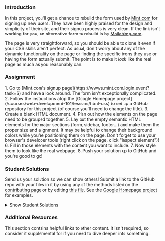 ### Introduction
In this project, you'll get a chance to rebuild the form used by [Mint.com](http://www.mint.com) for signing up new users.  They have been highly praised for the design and simplicity of their site, and their signup process is very clean.  If the link isn't working for you, an alternative form to rebuild is by [Mailchimp.com](https://login.mailchimp.com/signup/).

The page is very straightforward, so you should be able to clone it even if your CSS skills aren't perfect.  As usual, don't worry about any of the dynamic functionality on the page or finding the specific icons they use or having the form actually submit.  The point is to make it *look* like the real page as much as you reasonably can.

### Assignment
<div class="lesson-content__panel" markdown="1">
1. Go to [Mint.com's signup page](https://wwws.mint.com/login.event?task=S) and have a look around.  The form isn't exceptionally complicated.
2. Follow the instructions atop the [Google Homepage project](/courses/web-development-101/lessons/html-css) to set up a GitHub repository for this project (of course you'll need to change the title).
3. Create a blank HTML document.
4. Plan out how the elements on the page need to be grouped together.
5. Lay out the empty semantic HTML elements for the major sections (form, sidebar, footer...) and make them the proper size and alignment.  It may be helpful to change their background colors while you're positioning them on the page.  Don't forget to use your browser's developer tools (right click on the page, click "inspect element")!
6. Fill in those elements with the content you want to include.
7. Now style them to look like the real webpage.
8. Push your solution up to GitHub and you're good to go!
</div>

### Student Solutions
Send us your solution so we can show others! Submit a link to the GitHub repo with your files in it by using any of the methods listed on the [contributing page](http://github.com/TheOdinProject/curriculum/blob/master/contributing.md) or by editing [this file](https://github.com/TheOdinProject/curriculum/edit/master/html_css/project_html_forms.md).  See the [Google Homepage project](/courses/web-development-101/lessons/html-css) for examples.

<details markdown="block">
  <summary> Show Student Solutions </summary>

* Add your solution below this line!
* [pudu87's Solution](https://github.com/pudu87/intuit-signup-page) - [View in Browser](https://pudu87.github.io/intuit-signup-page/)
* [Maximiliano Bidegain's Solution](https://github.com/maxibide/my-web-development-journey/tree/master/the-odin-project/html-and-css/html-forms) - [View in Browser](https://maxibide.github.io/my-web-development-journey/the-odin-project/html-and-css/html-forms/)
* [Tien Tai's Solution](https://github.com/JBenjaminn/Mint-signup-page-clone) - [View in Browser](https://jbenjaminn.github.io/Mint-signup-page-clone/)
* [irlgabriel's Solution](https://github.com/irlgabriel/mint-sign-up) - [View in Browser](https://irlgabriel.github.io/mint-sign-up/)
* [Andrew's Solution](https://github.com/a6macleod/mint.com-signup-replica) - [View in Browser](https://a6macleod.github.io/mint.com-signup-replica/)
* [Hammad Ahmed's Solution](https://github.com/shammadahmed/signup-form) - [View in Browser](https://shammadahmed.github.io/signup-form/)
* [Veríssimo's Solution](https://github.com/vec21/html-form) - [View in Browser](https://vec21.github.io/html-form/)
* [Kevin's Solution](https://github.com/Kevin-Satti-Projects/Projects/tree/master/Sign_up_Page) - [View in Browser](https://kevin-satti-projects.github.io/Projects/Sign_up_Page/)
* [Hiro's Solution](https://github.com/hrmtk/html-forms-mint) - [View in Browser](https://hrmtk.github.io/html-forms-mint/register.html)
* [Christian's Solution](https://github.com/rueeazy/mint-clone) - [View in Browser](https://rueeazy.github.io/mint-clone/)
* [Luky's Solution](https://github.com/lcyne/html-form) - [View in Browser](https://lcyne.github.io/html-form/)
* [Tam Tran's Solution](https://github.com/gitdxb/top-signup-form) - [View in Browser](https://gitdxb.github.io/top-signup-form/)
* [hnguye's Solution](https://github.com/hnguye/mint-clone) - [View in Browser](https://hnguye.github.io/mint-clone/)
* [Ideopunk's Solution](https://github.com/Ideopunk/Form-practice) - [View in Browser](https://ideopunk.github.io/Form-practice/)
* [mrdiegodev's Solution](https://github.com/dhna32/HTML-Form) - [View in Browser](https://dhna32.github.io/HTML-Form/)
* [Ivo Bul's Solution](https://github.com/ivobul/theodinproject-html-forms) - [View in Browser](https://theodinproject-html-forms.vercel.app/)
* [descholar's Solution](https://github.com/descholar-ceo/signup-page) - [View in Browser](https://peaceful-mcnulty-9e3703.netlify.app/)
* [Alex Zambrano's Solution](https://github.com/Alexoid1/Html-forms) - [View in Browser](https://alexoid1.github.io/Html-forms/)
* [Lucas Bide's Solution](https://github.com/Lucas-Bide/odin-mint) - [View in Browser](https://lucas-bide.github.io/odin-mint/)
* [Ryan Ameri's Solution](https://github.com/RyanAmeri/odin-project-html-forms) - [View in Browser](https://ryanameri.github.io/odin-project-html-forms/index.html)
* [Stanley Enow Lekunze's (happiguruman) Solution](https://github.com/happiguru/mint-signup-page) - [View in Browser](https://happiguru.github.io/mint-signup-page/)
* [Adil-Bub's](https://github.com/Adil-Bub/ReplicaForm) - [View in Browser](https://adil-bub.github.io/ReplicaForm/)
* [Andres Ruiz's Solution](https://github.com/Andrsrz/html-form) - [View in Browser](https://andrsrz.github.io/html-form/)
* [Cody Degen's Solution](https://github.com/codydegen/mint_signup) - [View in browser](https://codydegen.github.io/mint_signup/)
* [Haroon Abdulrazaq's Solution](https://github.com/Haroonabdulrazaq/Mint) - [View in browser](https://haroonabdulrazaq.github.io/Mint/)
* [Jose Salvador's Solution](https://github.com/Jsalvadorpp/html-form) - [View in browser](https://jsalvadorpp.github.io/html-form/)
* [Mugilan's Solution](https://github.com/Mugilan-Codes/mint-sign-up-form) - [View in Browser](https://mugilan-codes.github.io/mint-sign-up-form/)
* [Uduak Essien's Solution](https://github.com/emmanuellekamwa/html_forms) - [View in Browser](https://emmanuellekamwa.github.io/html_forms/)
* [kaliberpoziomka's Solution](https://github.com/kaliberpoziomka/HTMLforms/) - [View in Browser](https://kaliberpoziomka.github.io/HTMLforms/)
* [Alexander Nitiola's Solution](https://github.com/TheCre8tor/mint_signup_form) - [View in Browser](https://thecre8tor.github.io/mint_signup_form/)
* [skele-666's Solution](https://github.com/skele-666/mint.com-signup-form) - [View in Browser](https://skele-666.github.io/mint.com-signup-form/)
* [Mikael's Solution](https://github.com/Mikearaya/signup-form) - [View in Browser](https://mikearaya.github.io/signup-form)
* [Julio's Solution](https://github.com/julio22b/html-form) - [View in Browser](https://julio22b.github.io/html-form/)
* [James's Solution](https://github.com/ericksen-github/mint_login_clone) - [View in Browser](https://ericksen-github.github.io/mint_login_clone/)
* [Andrija Jelenkovic's Solution](https://github.com/Amdrija/htmlForm) - [View in Browser](https://amdrija.github.io/htmlForm/)
* [Johongir's Solution](https://github.com/Johongirr/mint-signup-page) - [View in Browser](https://johongirr.github.io/mint-signup-page/)
* [ikraamg+imahnama Solution](https://github.com/ikraamg/Mint-SignUp-Replica) - [View in Browser](https://ikraamg.github.io/Mint-SignUp-Replica/)
* [Joshysmart's Solution](https://github.com/joshysmart/mint-signup-form) - [View in Browser](https://joshysmart.github.io/mint-signup-form/)
* [Rarysson's Solution](https://github.com/rarysson/sign-up-form) - [View in Browser](https://rarysson.github.io/sign-up-form/)
* [Igorashs's Solution](https://github.com/igorashs/html-forms) - [View in Browser](https://igorashs.github.io/html-forms/)
* [MikkRou's Solution](https://github.com/MikkRou/html-form) - [View in Browser](https://mikkrou.github.io/html-form/)
* [TheGudu's Solution](https://github.com/TheGudu/MintSignUpPage)
* [Ludivine Poussier's Solution](https://github.com/ludivinepoussier/sign-up-page) - [View in Browser](https://ludivinepoussier.github.io/sign-up-page/)
* [Carlos and Ivancito's Solution](https://github.com/fivan18/forms-html-css) - [View in Browser](https://fivan18.github.io/forms-html-css/)
* [Adeyemi's Solution](https://hadeymike10.github.io/My-Appliction/) - [View in Browser](https://hadeymike10.github.io/My-Appliction/)
* [Lebogang's Solution](https://github.com/lebogangolifant/mint_signup_form) - [View in Browser](https://lebogangolifant.github.io/mint_signup_form/)
* [Ashish's Solution](https://github.com/CodersGas/Simple-login-page) - [View in Browser](https://codersgas.github.io/Simple-login-page/home-page.html)
* [Zayeer's Solution](https://github.com/Zayeer/html_forms_project) - [View in Browser](https://zayeer.github.io/html_forms_project/)
* [Raiko's Solution](https://github.com/Cypher0/project-html-forms) - [View in Browser](https://cypher0.github.io/project-html-forms/)
* [David Auza's and Eduardo Reis's Solution](https://github.com/eduardoreisalvarenga/HTML-Forms.github.io) - [View in Browser](https://eduardoreisalvarenga.github.io/HTML-Forms.github.io/)
* [Braxton Lemmon's Solution](https://github.com/braxtonlemmon/mint-clone) - [View in Browser](https://braxtonlemmon.github.io/mint-clone/)
* [Katarzyna Kaswen-Wilk's Solution](https://github.com/kikupiku/mint-form-clone) - [View in Browser](https://kikupiku.github.io/mint-form-clone/)
* [Leticia's Solution](https://github.com/gradiva/odin-fullstack-javascript/tree/master/03-HTML_and_CSS/02-Displaying_And_Inputting_Data/html-forms) - [View in Browser](https://gradiva.github.io/mint-form-clone/)
* [Gabriel's Solution](https://github.com/gabytzubaws/mint-signup-page) - [View in Browser](https://gabytzubaws.github.io/mint-signup-page/)
* [Muhammad Ahmad's Solution](https://github.com/thisisMAhmad/mint-signup-page) - [View in Browser](https://thisismahmad.github.io/mint-signup-page/)
* [Kevin Vuong's Solution](https://github.com/fffear/html-forms) - [View in Browser](https://fffear.github.io/html-forms/)
* [Vedat's Solution](https://github.com/mvedataydin/signup-form) - [View in Browser](https://mvedataydin.github.io/signup-form/)
* [Solodov's Solution](https://github.com/solodov-dev/top-forms) - [View in Browser](https://solodov-dev.github.io/top-forms/)
* [David Tan's Solution](https://github.com/davecmd/mint-login-replica/) - [View in Browser](https://davecmd.github.io/mint-login-replica/)
* [Lucila Pastore's Solution](https://github.com/lucilapastore/HTML-Forms) - [View in Browser](https://lucilapastore.github.io/HTML-Forms/)
* [Jitendra Rathore's Solution](https://github.com/jitendrrathore/html-form) - [View in Browser](https://jitendrrathore.github.io/html-form/)
* [Sampajanno's Solution](https://github.com/Sampajanno/building-forms) - [View in Browser](https://sampajanno.github.io/building-forms/)
* [Carmine's Solution](https://github.com/cgrossi/odin-project-form) - [View in Browser](https://cgrossi.github.io/odin-project-form/)
* [Ben Poore's Solution](https://github.com/bpoore0614/intuit-copy) - [View in Browser](https://bpoore0614.github.io/intuit-copy/index.html)
* [bcikota's Solution](https://github.com/bcikota/Mint.com) - [View in Browser](https://bcikota.github.io/Mint.com/)
* [Bola Buari's Solution](https://github.com/bolah2009/mint-clone) - [View in Browser](https://bolah2009.github.io/mint-clone)
* [Ohlie's Solution](https://github.com/lco1220/mint_signup_page) - [View in Browser](https://lco1220.github.io/mint_signup_page/)
* [Jason McKee's Solution](https://github.com/jttmckee/mint-signup) - [View in Browser](https://jttmckee.github.io/mint-signup/)
* [Ricala's Solution](https://github.com/Ricala/mint-signup) - [View in Browser](https://ricala.github.io/mint-signup/)
* [N00bG1rl's Solution](https://github.com/N00bG1rl/form) - [View in Browser](https://n00bg1rl.github.io/form/)
* [ARaut9's Solution](https://github.com/ARaut9/mint_sign_up_page) - [View in Browser](https://araut9.github.io/mint_sign_up_page/)
* [Bojo's Solution](https://github.com/BojoZahariev/MintSignUp) - [View in Browser](https://bojozahariev.github.io/MintSignUp/)
* [balowulf's Solution](https://github.com/balowulf/mint_signup) - [View in Browser](https://balowulf.github.io/mint_signup/)
* [Helari's Solution](https://github.com/helaris/mint-project/) - [View in Browser](https://helaris.github.io/mint-project/)
* [Bojana Karakacev's Solution](https://github.com/bojana12/project-html-forms) - [View in Browser](https://bojana12.github.io/project-html-forms/)
* [rvalentin1010's Solution](https://github.com/rvalentin1010/mint-signup) - [View in Browser](https://rvalentin1010.github.io/mint-signup/)
* [Qin's Solution](https://github.com/hyathynth/mint) - [View in Browser](https://hyathynth.github.io/mint/)
* [OthmanAmoudi's Solution](https://gist.github.com/OthmanAmoudi/f0a74e90f310c9295561671bc2f372c7) - [Fancy Form View in Browser](https://codepen.io/theweeknd/pen/JBMrJv)
* [Chris MacSwan's Solution](https://github.com/cmacswan07/login-form/blob/master/index.html) - [View in Browser](https://cmacswan07.github.io/login-form/)
* [Javier Machin's Solution](https://github.com/Javier-Machin/Intuit_form) - [View in Browser](https://javier-machin.github.io/Intuit_form/)
* [Reece Pritchard's Solution](https://github.com/rapritchard/HTML-FORMS) - [View in Browser](https://rapritchard.github.io/HTML-FORMS/)
* [Yakherder's Solution](https://github.com/yakherder614/Mint) - [View in Browser]( https://yakherder614.github.io/Mint/)
* [Johan Morin's Solutin](https://github.com/MorrisMalone/html-form) - [View in Browser](https://morrismalone.github.io/html-form/)
* [Ayoub's Solution ](https://github.com/Skobraf/Mint-sign-up-page) - [View in Browser](https://skobraf.github.io/Mint-sign-up-page/)
* [Jesus' Solution](https://github.com/jsgilberto/Mint-Signup-Page/) - [View in Browser](https://jsgilberto.github.io/Mint-Signup-Page/)
* [SarfrazAnjum's Solution](https://github.com/SarfrazAnjum/TOP_HTML-Forms) - [View in Browser]( https://sarfrazanjum.github.io/TOP_HTML-Forms/)
* [Henry Kirya's Solution](https://github.com/harrika/intuit) - [View in Browser](https://harrika.github.io/intuit/)
* [Nate Dimock's Solution](https://github.com/Flakari/html-form-project) - [View in Browser](https://flakari.github.io/html-form-project/)
* [walnutdust's Solution](https://github.com/walnutdust/mock-intuit) - [View in Browser](https://walnutdust.github.io/mock-intuit/)
* [theghall's Solution](https://github.com/theghall/odin-mint) - [Live](https://theghall.github.io/odin-mint/)
* [Jeremy-D's Solution](https://github.com/Jeremy-D/Mint-form) - [Live](https://jeremy-d.github.io/Mint-form/)
* [Jmooree30's Solution](https://github.com/jmooree30/mint-signup-clone) - [Live](https://jmooree30.github.io/mint-signup-clone/)
* [Jonathan Yiv's Solution](https://github.com/JonathanYiv/mint-signup-page) - [Live](https://jonathanyiv.github.io/mint-signup-page/)
* [holdercp's Solution](https://github.com/holdercp/spare-mint) - [Live](https://holdercp.github.io/spare-mint/)
* [Justine's Solution](https://github.com/Hannibalony/Hannibalony.github.io/tree/master/mint-form) - [View in Browser](https://hannibalony.github.io/mint-form/)
* [yilmazgunalp's Solution](https://github.com/yilmazgunalp/html_form) - [View in Browser](https://yilmazgunalp.github.io/html_form/)
* [Bottlecap's Solution](https://github.com/Bottlecaps4/mint.com) - [View in Browser](https://bottlecaps4.github.io/mint.com/)
* [Devon's Solution](https://github.com/defitjo/HTML-Forms) - [View in Browser](https://defitjo.github.io/HTML-Forms/)
* [Jeff's Solution](https://github.com/jmbothe/mint-homepage) - [View in Browser](https://jmbothe.github.io/mint-homepage/)
* [James' Solution](https://github.com/CurmudJim/google-homepage) - [View in Browser](https://curmudjim.github.io/google-homepage/)
* [Andrew's Solution](https://github.com/andrewr224/html_forms) - [View in Browser](https://andrewr224.github.io/html_forms/)
* [Austin's Solution](https://github.com/CouchofTomato/mint-signin)
* [Jordan Ellis-Lynch's Solution](https://github.com/jordy-el/google_homepage) - [View in Browser](https://jordy-el.github.io/google_homepage/)
* [Javal's Solution](https://github.com/javalnanda/theOP-mint_signup_page/) - [View in Browser](https://javalnanda.github.io/theOP-mint_signup_page/)
* [Rhys B's Solution](https://github.com/105ron/mint-form) - [View in Browser](https://105ron.github.io/mint-form/)
* [Paweł R's Solution](https://github.com/PawelRokosz/Mint-form) - [View in Browser](https://htmlpreview.github.io/?https://github.com/PawelRokosz/Mint-form/blob/master/index.html)
* [Jason Ellis's Solution](https://github.com/jason-ellis/mint-signup) - [View in Browser](http://htmlpreview.github.io/?https://github.com/jason-ellis/mint-signup/blob/master/index.html)
* [Mram1000's Solution](https://github.com/mram1000/mint-signup) - [View in Browser](http://htmlpreview.github.io/?https://github.com/mram1000/mint-signup/blob/master/index-mint.html)
* [Donald's Solution](https://github.com/donaldali/odin-html-css/tree/master/html_forms) - [View in Browser](http://htmlpreview.github.io/?https://github.com/donaldali/odin-html-css/blob/master/html_forms/index.html)
* [Vincent's Solution](https://github.com/wingyu/mint_form_replica) - [View in Browser](http://htmlpreview.github.io/?https://github.com/wingyu/mint_form_replica/blob/master/index.html)
* [AlvSovereign's Solution](https://github.com/AlvSovereign/My-Web-Projects/tree/master/The%20Odin%20Project/Mint.com%20form) - [View in Browser](http://htmlpreview.github.io/?https://github.com/AlvSovereign/My-Web-Projects/blob/master/The%20Odin%20Project/Mint.com%20form/index.html)
* [chasmani's Solution](https://github.com/chasmani/front-end-dojo/tree/master/website-clones/mint.com-signup-form) - [View in Browser](http://htmlpreview.github.io/?https://github.com/chasmani/front-end-dojo/blob/master/website-clones/mint.com-signup-form/index.html)
* [Ryan Jordan's Solution](https://github.com/krjordan/odin-project/tree/master/HTML-forms) - [View in Browser](http://htmlpreview.github.io/?https://github.com/krjordan/odin-project/tree/master/HTML-forms/index.html)
* [Artur Janik's Solution](https://github.com/ArturJanik/ProjectMINT) - [View in Browser](http://htmlpreview.github.io/?https://github.com/ArturJanik/ProjectMINT/blob/master/index2.html)
* [Hailey's Solution](https://github.com/hmfoster/mint_sign_up.git) - [View in Browser](http://htmlpreview.github.io/?https://github.com/hmfoster/mint_sign_up/blob/master/index.html)
* [AyeSea's Solution](https://github.com/AyeSea/mint-signup) - [View in Browser](https://htmlpreview.github.io/?https://github.com/AyeSea/mint-signup/blob/master/index.html)
* [Dominik Stodolny's Solution](https://github.com/dstodolny/mint) - [View in Browser](https://htmlpreview.github.io/?https://github.com/dstodolny/mint/blob/master/index.html)
* [AtActionPark's Solution](https://github.com/AtActionPark/odin_html_forms) - [View in Browser](https://htmlpreview.github.io/?https://github.com/AtActionPark/odin_html_forms/blob/master/main.html)
* [Eleanor's Solution (with Flexbox)](https://github.com/mixophrygian/mintForm) - [View in Browser](https://htmlpreview.github.io/?https://github.com/mixophrygian/mintForm/blob/master/index.html)
* [Joseph McConnell's Solution](https://github.com/JJMcConnell/TheOdinProject/tree/master/HTML%20Forms%20practice%20(Mint%20clone)) - [View in Browser](https://htmlpreview.github.io/?https://github.com/JJMcConnell/TheOdinProject/blob/master/HTML%20Forms%20practice%20(Mint%20clone)/Mmmmmity.html)
* [Dusan Milosavljevic's Solution](https://github.com/dusanmilosavljevic1624/HTML-Forms) - [View in Browser](http://dusanmilosavljevic1624.github.io/HTML-Forms/)
* [Noman Karim's Solution](https://github.com/nomankarim/Mintsignupform) - [View in Browser](http://htmlpreview.github.io/?https://github.com/nomankarim/Mintsignupform/blob/master/index.html)
* [Patrick Mallee's Solution](https://github.com/patmallee/mintForm) - [View in Browser](http://htmlpreview.github.io/?https://github.com/patmallee/mintForm/blob/master/index.html)
* [Cameron Kelley's Solution](https://github.com/cameronjkelley/the_odin_project/tree/master/html5_css3/mint-signup) - [View in Browser](https://htmlpreview.github.io/?https://github.com/cameronjkelley/the_odin_project/blob/master/html5_css3/mint-signup/index.html)
* [Yoshua Elmaryono's Solution](https://github.com/dotm/signup) - [View in Browser](http://dotm.github.io/signup/)
* [Luke Walker's Solution](https://github.com/ubershibs/odin-html-css/tree/master/mint) - [View in Browser](https://htmlpreview.github.io/?https://github.com/ubershibs/odin-html-css/blob/master/mint/index.html)
* [cdouglass's Solution](https://github.com/cdouglass/odin-project-exercises/tree/master/html-css/html-forms) - [View in Browser](https://htmlpreview.github.io/?https://github.com/cdouglass/odin-project-exercises/blob/master/html-css/html-forms/signup.html)
* [Miguel Herrera's Solution](https://github.com/migueloherrera/mint-signup) - [View in Browser](http://htmlpreview.github.io/?https://github.com/migueloherrera/mint-signup/blob/master/index.html)
* [srashidi's Solution](https://github.com/srashidi/The_Odin_Project/tree/master/HTML5%20and%20CSS3/HTML_Forms) - [View in Browser](http://htmlpreview.github.io/?https://github.com/srashidi/The_Odin_Project/blob/master/HTML5%20and%20CSS3/HTML_Forms/mint_registration.html)
* [destroyergm (Stefan)'s Solution](https://github.com/destroyergm/mintform-myversion) - [View in Browser](https://htmlpreview.github.io/?https://github.com/destroyergm/mintform-myversion/blob/master/index.html)
* [J-kaizen's Solution](https://github.com/J-kaizen/TheOdinProject/tree/master/HTML_CSS/HTML_forms) - [View in Browser](http://htmlpreview.github.io/?https://github.com/J-kaizen/TheOdinProject/blob/master/HTML_CSS/HTML_forms/index.html)
* [Lani's Solution](https://github.com/laniywh/the-odin-project/tree/master/html5-css3/html-forms)- [View in Browser](https://htmlpreview.github.io/?https://github.com/laniywh/the-odin-project/blob/master/html5-css3/html-forms/index.html)
* [Earth35's Solution](https://github.com/Earth35/mint-form) - [View in Browser](https://htmlpreview.github.io/?https://github.com/Earth35/mint-form/blob/master/signup.html)
* [Guido Bakkes' Solution](https://github.com/guidobakkes/mock-ups/tree/master/mint-sign-up) - [View in Browser](https://htmlpreview.github.io/?https://github.com/guidobakkes/mock-ups/blob/master/mint-sign-up/index.html)
* [cs-rail's Solution](https://github.com/csrail/mint-mock) - [View in Browser](https://rawgit.com/csrail/mint-mock/master/sign-up.html)
* [Shala Qweghen's Solution](https://github.com/ShalaQweghen/mint_form_clone) - [View in Browser](http://htmlpreview.github.io/?https://github.com/ShalaQweghen/mint_form_clone/blob/master/mint.html)
* [David Chapman's Solution](https://github.com/davidchappy/odin_training_projects/tree/master/jq-form-validation) - [View in Browser](https://davidchappy.github.io/jq-form-validation/index.html)
* [Adonias Dantas's Solution](https://github.com/adoniasdantas/mint-signup-clone) - [View in Browser](https://adoniasdantas.github.io/mint-signup-clone/)
* [Marcus' Solution](https://github.com/nestcx/html_forms_exercise) - [View in Browser](https://htmlpreview.github.io/?https://github.com/nestcx/html_forms_exercise/blob/master/index.html)
* [Daunenok' Solution](https://github.com/daunenok/mint-form) - [View in Browser](https://daunenok.github.io/mint-form/)
* [Flint Mayers' Solution](https://github.com/FlintMayers/Project-HTML-Forms-with-Mint-) - [View in Browser](https://flintmayers.github.io/Project-HTML-Forms-with-Mint-/)
* [Axel’s Solution](https://github.com/afuh/mint-form) - [View in Browser](https://afuh.github.io/mint-form)
* [Sophia Wu's Solution](https://github.com/SophiaLWu/mint-signup-clone) - [View in Browser](https://sophialwu.github.io/mint-signup-clone/)
* [Beth Rathbone's Solution](https://github.com/bethrath/signup-form) - [View in Browser](http://htmlpreview.github.io/?https://github.com/bethrath/signup-form/blob/master/index.html)
* [Neil Cudden's Solution](https://github.com/ncud4bloc/Mint) - [View in Browser](https://ncud4bloc.github.io/Mint/)
* [Paul McGarry's Solution](https://github.com/thiswillhavetodo/mint-signup-form) - [View in Browser](https://thiswillhavetodo.github.io/mint-signup-form/)
* [DV's Solution](https://github.com/dvislearning/odin-mint-form-clone) - [View in Browser](https://htmlpreview.github.io/?https://github.com/dvislearning/odin-mint-form-clone/blob/master/signup.html)
* [Joe Westons Solution](https://github.com/joeeeeeeeeeeeee/project_html_forms) - [View in Browser](https://joeeeeeeeeeeeee.github.io/project_html_forms/)
* [Nana's Solution](https://github.com/nessuman/google-homepage) - [View in Browser](https://nessuman.github.io/google-homepage/)
* [Francisco Carlos's Solution](https://github.com/fcarlosdev/mint-signup-page) - [View in Browser](https://fcarlosdev.github.io/mint-signup-page/)
* [Mike Smith's Solution](https://github.com/MikeSS281986/Intuit-Mint-Login-Page-Clone) - [View in Browser](https://mikess281986.github.io/Intuit-Mint-Login-Page-Clone/)
* [Elena's Solution](https://github.com/elena-sam/mint-signup-clone) - [View in Browser](https://elena-sam.github.io/mint-signup-clone/)
* [Punnadittr's Solution](https://github.com/punnadittr/mint-signup) - [View in Browser](https://punnadittr.github.io/mint-signup/)
* [Khalal's Solution](https://github.com/khalalwalker/mint) - [View in Browser](https://htmlpreview.github.io/?https://github.com/khalalwalker/mint/blob/master/index.html)
* [aznafro's Solution](https://github.com/aznafro/mintlogin) - [View in Browser](https://aznafro.github.io/mintlogin/)
* [Areeba's Solution](https://github.com/AREEBAISHTIAQ/Mint-signup) - [View in Browser](https://areebaishtiaq.github.io/Mint-signup/)
* [Sam C's Solution](https://github.com/JimmyNeutron8/signup-form) - [View in Browser](https://jimmyneutron8.github.io/signup-form)
* [Taylor J's Solution](https://github.com/taylorjohannsen/mintmockup) - [View in Browser](https://taylorjohannsen.github.io/mintmockup/)
* [Anh Pati's Solution](https://github.com/AnhPati/OdinProject_css_html/tree/master/HTML_forms) - [View in Browser](http://dwj.miste.io/odinproject/html_form/)
* [Ghassan's Solution](https://github.com/GT001/TOP-Mint.com-Signup) - [View in Browser](https://gt001.github.io/TOP-Mint.com-Signup/)
* [Valentino Valenti's Solution](https://github.com/1ba1/html-form) - [View in Browser](https://1ba1.github.io/html-form/)
* [Doris's Solution](https://github.com/dsmchen/intuit-sign-up-page) - [View in Browser](https://dsmchen.github.io/intuit-sign-up-page/)
* [Antonio Marcos's Solution](https://github.com/AMarcosCastelo/intuit-signup-page) - [View in Browser](https://amarcoscastelo.github.io/intuit-signup-page/)
* [vanny96's Solution](https://github.com/vanny96/form-project/blob/master/README.md) - [View in Browser](https://vanny96.github.io/form-project/)
* [Carlos Del Real's and Gabriela Cruz's Solution](https://github.com/ViriCruz/building-forms) - [View in Browser](https://viricruz.github.io/building-forms/)
* [Alex Gioffre's Solution](https://github.com/AlexGioffre/form_html) - [View in Browser](https://alexgioffre.github.io/form_html/index.html)
* [Dolunaykiz's Solution](https://github.com/dolunaykiz/mint-mockup) - [View in Browser](http://htmlpreview.github.io/?https://github.com/dolunaykiz/mint-mockup/blob/master/index.html)
* [Halkim's Solution](https://github.com/halkim44/mint.com-signup-rebuild) - [View in Browser](http://halkim44.github.io/mint.com-signup-rebuild/)
* [Mihai Negrisan's Solution](https://github.com/mihainegrisan/mint-s-sign-in-page-replica) - [View in Browser](https://mihainegrisan.github.io/mint-s-sign-in-page-replica/index.html)
* [Aron's Solution](https://github.com/aronfischer/Mint-sign-up-page) - [View in Browser](https://aronfischer.github.io/Mint-sign-up-page/)
* [Nigel Volkmann's Solution](https://github.com/Nekolike/SignUp) - [View in Browser](https://nekolike.github.io/SignUp/)
* [Adriel Bruno's Solution](https://github.com/AdrielTrigger/TOP-intuit-clone) - [View in Browser](https://adrieltrigger.github.io/TOP-intuit-clone/)
* [Scott Bowles's Solution](https://github.com/scottBowles/mint-signup-page-clone) - [View in Browser](https://scottbowles.github.io/mint-signup-page-clone/)
* [Veskenazi's Solution](https://github.com/veskenazi/html-forms) - [View in Browser](https://veskenazi.github.io/html-forms/)
* [m-rejdych's Solution](https://github.com/m-rejdych/Form-Mint) - [View in browser](https://m-rejdych.github.io/Form-Mint/)
* [ranmaru22's Solution](https://github.com/ranmaru22/the_odin_project/tree/master/forms-practice) - [View in Browser](https://ranmaru22.github.io/the_odin_project/forms-practice/)
* [Caosmagnvm's Solution](https://github.com/caosmagnvm/MailchimpForm) - [View in Browser](https://caosmagnvm.github.io/MailchimpForm/)
* [mangakiko's Solution](https://github.com/magakiko/HTML-Form) - [View in Browser](https://magakiko.github.io/HTML-Form/)
* [barrysweeeney's Solution](https://barrysweeney.github.io/top-sign-up-form/) - [View in Browser](https://barrysweeney.github.io/top-sign-up-form/)
* [bhenning83's Solution](https://github.com/bhenning83/mint-form) - [View in Browser](https://bhenning83.github.io/mint-form/)
* [Timework's Solution](https://github.com/Timework/form-clone) - [View in Browser](https://timework.github.io/form-clone/)
* [Joe Thompson's Solution](https://github.com/jlthompso/mailchimp_signup) - [View in Browser](https://jlthompso.github.io/mailchimp_signup/)
* [AnsellMaximilian's Solution](https://github.com/AnsellMaximilian/sign-up-form) - [View in Browser](https://ansellmaximilian.github.io/sign-up-form/)
* [Kenneth H's Solution](https://github.com/kholston/html-forms) - [View in Browser](https://kholston.github.io/html-forms/)
* [Nijepa's Solution](https://github.com/nijepa/html-forms) - [View in Browser](https://nijepa.github.io/html-forms/)
* [Sanyogita's Solution](https://github.com/SanyogitaPandit/html-css/tree/master/htmlforms)
* [icepick-pauly's Solution](https://github.com/icepick-pauly/top_htmlcss_mintclone) - [View in Browser](https://icepick-pauly.github.io/top_htmlcss_mintclone/)
* [Jonathan Altine's Solution](https://github.com/JonathanAltine/HTML-Forms) - [View in Browser](https://jonathanaltine.github.io/HTML-Forms/)
</details>

### Additional Resources
This section contains helpful links to other content. It isn't required, so consider it supplemental for if you need to dive deeper into something.
